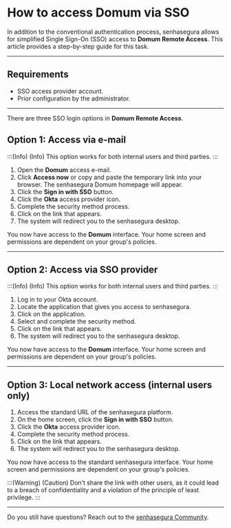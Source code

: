 # How to access Domum via SSO

In addition to the conventional authentication process, senhasegura allows for simplified Single Sign-On (SSO) access to **Domum Remote Access**. This article provides a step-by-step guide for this task.

* * *
## Requirements

* SSO access provider account.
* Prior configuration by the administrator.

* * *
There are three SSO login options in **Domum Remote Access**.

## Option 1: Access via e-mail
:::(Info) (Info)
This option works for both internal users and third parties.
:::

1. Open the **Domum** access e-mail.
2. Click **Access now** or copy and paste the temporary link into your browser. The senhasegura Domum homepage will appear.
3. Click the **Sign in with SSO** button.
4. Click the **Okta** access provider icon.
5. Complete the security method process.
6. Click on the link that appears.
7. The system will redirect you to the senhasegura desktop.

You now have access to the **Domum** interface. Your home screen and permissions are dependent on your group's policies.

* * *
## Option 2: Access via SSO provider
:::(Info) (Info)
This option works for both internal users and third parties.
:::

1. Log in to your Okta account.
2. Locate the application that gives you access to senhasegura.
3. Click on the application.
4. Select and complete the security method.
5. Click on the link that appears.
6. The system will redirect you to the senhasegura desktop.

You now have access to the **Domum** interface. Your home screen and permissions are dependent on your group's policies.

* * *
## Option 3: Local network access (internal users only)

1. Access the standard URL of the senhasegura platform.
2. On the home screen, click the **Sign in with SSO** button.
3. Click the **Okta** access provider icon.
4. Complete the security method process.
5. Click on the link that appears.
6. The system will redirect you to the senhasegura desktop.

You now have access to the standard senhasegura interface. Your home screen and permissions are dependent on your group's policies.

:::(Warning) (Caution)
Don’t share the link with other users, as it could lead to a breach of confidentiality and a violation of the principle of least privilege.
:::

* * *
Do you still have questions? Reach out to the [senhasegura Community](https://community.senhasegura.io/).
